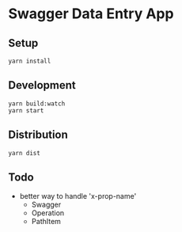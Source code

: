 # Swagger Data Entry App


## Setup

```
yarn install
```


## Development

```
yarn build:watch
yarn start
```


## Distribution

```
yarn dist
```


## Todo

- better way to handle 'x-prop-name'
    - Swagger
    - Operation
    - PathItem
